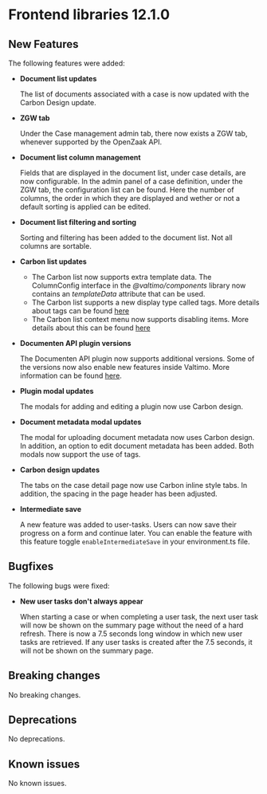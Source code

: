 # Frontend libraries 12.1.0

## New Features

The following features were added:

- **Document list updates**

  The list of documents associated with a case is now updated with the Carbon Design update.

- **ZGW tab**

  Under the Case management admin tab, there now exists a ZGW tab, whenever supported by the OpenZaak API.

- **Document list column management**

  Fields that are displayed in the document list, under case details, are now configurable. In the admin panel of a case definition, under the ZGW tab,
  the configuration list can be found. Here the number of columns, the order in which they are displayed and wether or not a default sorting is applied can be edited.

- **Document list filtering and sorting**

  Sorting and filtering has been added to the document list. Not all columns are sortable.

- **Carbon list updates**

  - The Carbon list now supports extra template data. The ColumnConfig interface in the *@valtimo/components* library now contains an *templateData* attribute that can be used.
  - The Carbon list supports a new display type called tags. More details about tags can be found [here](/reference/user-interface/components/valtimo-carbon-list/valtimo-carbon-list.md)
  - The Carbon list context menu now supports disabling items. More details about this can be found [here](/reference/user-interface/components/valtimo-carbon-list/list-with-actions.md)

- **Documenten API plugin versions**

  The Documenten API plugin now supports additional versions. Some of the versions now also enable new features inside
  Valtimo. More information can be
  found [here](/using-valtimo/plugin/documenten-api/configure-documenten-api-plugin.md#documenten-api-version).

- **Plugin modal updates**

  The modals for adding and editing a plugin now use Carbon design.

- **Document metadata modal updates**

  The modal for uploading document metadata now uses Carbon design. In addition, an option to edit document metadata has been added. Both modals now support the use of tags.

- **Carbon design updates**

  The tabs on the case detail page now use Carbon inline style tabs. In addition, the spacing in the page header has
  been adjusted.

- **Intermediate save**

  A new feature was added to user-tasks. Users can now save their progress on a form and continue later. You can enable the feature with this feature toggle `enableIntermediateSave` in your environment.ts file.

## Bugfixes

The following bugs were fixed:

- **New user tasks don't always appear**

  When starting a case or when completing a user task, the next user task will now be shown on the summary page without
  the need of a hard refresh. There is now a 7.5 seconds long window in which new user tasks are retrieved. If any
  user tasks is created after the 7.5 seconds, it will not be shown on the summary page.


## Breaking changes

No breaking changes.

## Deprecations

No deprecations.

## Known issues

No known issues.
